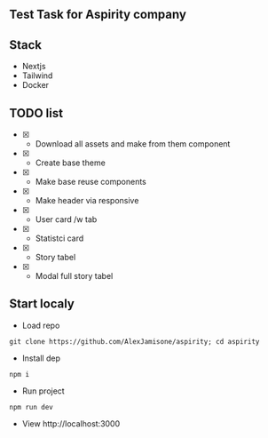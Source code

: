 ## Test Task for Aspirity company

## Stack

-   Nextjs
-   Tailwind
-   Docker

## TODO list

-   [x] -   Download all assets and make from them component
-   [x] -   Create base theme
-   [x] -   Make base reuse components
-   [x] -   Make header via responsive
-   [x] -   User card /w tab
-   [x] -   Statistci card
-   [x] -   Story tabel
-   [x] -   Modal full story tabel

## Start localy

-   Load repo

```
git clone https://github.com/AlexJamisone/aspirity; cd aspirity
```

-   Install dep

```
npm i
```

-   Run project

```
npm run dev
```

-   View http://localhost:3000
